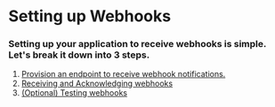 # Setting up Webhooks

### Setting up your application to receive webhooks is simple. Let's break it down into 3 steps.

1. [Provision an endpoint to receive webhook notifications.](broken-reference)
2. [Receiving and Acknowledging webhooks](broken-reference)
3. [(Optional) Testing webhooks](broken-reference)
